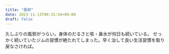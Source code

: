 ```yaml
---
title: "風邪"
date: 2023-11-13T00:31:54+09:00
draft: false
---
```


久しぶりの風邪がつらい。身体のだるさと咳・鼻水が何日も続いている。
せっかく続いていたジムの習慣が絶たれてしまった。早く治して良い生活習慣を取り戻なさければ。